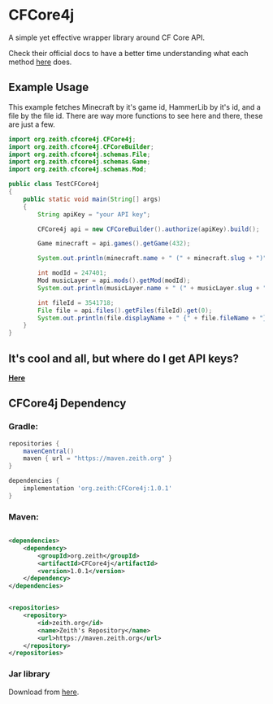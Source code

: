 # CFCore4j

A simple yet effective wrapper library around CF Core API.

Check their official docs to have a better time understanding what each method [here](https://docs.curseforge.com/) does.

## Example Usage

This example fetches Minecraft by it's game id, HammerLib by it's id, and a file by the file id.
There are way more functions to see here and there, these are just a few.

```java
import org.zeith.cfcore4j.CFCore4j;
import org.zeith.cfcore4j.CFCoreBuilder;
import org.zeith.cfcore4j.schemas.File;
import org.zeith.cfcore4j.schemas.Game;
import org.zeith.cfcore4j.schemas.Mod;

public class TestCFCore4j
{
	public static void main(String[] args)
	{
		String apiKey = "your API key";

		CFCore4j api = new CFCoreBuilder().authorize(apiKey).build();

		Game minecraft = api.games().getGame(432);

		System.out.println(minecraft.name + " (" + minecraft.slug + ")");

		int modId = 247401;
		Mod musicLayer = api.mods().getMod(modId);
		System.out.println(musicLayer.name + " (" + musicLayer.slug + ")");

		int fileId = 3541718;
		File file = api.files().getFiles(fileId).get(0);
		System.out.println(file.displayName + " {" + file.fileName + "}");
	}
}
```

## It's cool and all, but where do I get API keys?

**[Here](https://console.curseforge.com/?#/api-keys)**

## CFCore4j Dependency

### Gradle:

```groovy
repositories {
    mavenCentral()
    maven { url = "https://maven.zeith.org" }
}

dependencies {
    implementation 'org.zeith:CFCore4j:1.0.1'
}
```

### Maven:

```xml

<dependencies>
    <dependency>
        <groupId>org.zeith</groupId>
        <artifactId>CFCore4j</artifactId>
        <version>1.0.1</version>
    </dependency>
</dependencies>
```

```xml

<repositories>
    <repository>
        <id>zeith.org</id>
        <name>Zeith's Repository</name>
        <url>https://maven.zeith.org</url>
    </repository>
</repositories>
```

### Jar library

Download from [here](https://github.com/Zeitheron/CFCore4j/releases).
